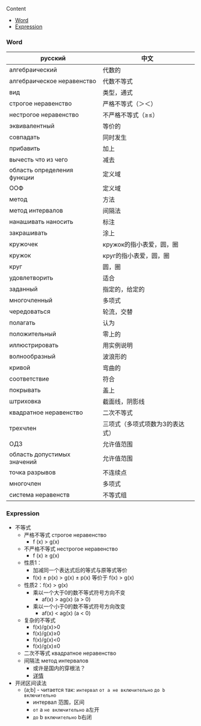 Content

- [Word](#Word)
- [Expression](#Expression)

### Word

| русский                 | 中文              |
|-------------------------|-------------------|
| алгебраический              | 代数的              |
| алгебраическое неравенство  | 代数不等式            |
| вид                         | 类型，通式            |
| строгое неравенство         | 严格不等式（＞＜）        |
| нестрогое неравенство       | 不严格不等式（≥≤）       |
| эквивалентный               | 等价的              |
| совпадать                   | 同时发生             |
| прибавить                   | 加上               |
| вычесть что из чего         | 减去               |
| область определения функции | 定义域              |
| ООФ                         | 定义域              |
| метод                       | 方法               |
| метод интервалов            | 间隔法              |
| нанашивать наносить         | 标注               |
| закрашивать                 | 涂上               |
| кружочек                    | кружок的指小表爱，圆，圈  |
| кружок                      | круг的指小表爱，圆，圈    |
| круг                        | 圆，圈              |
| удовлетворить               | 适合               |
| заданный                    | 指定的，给定的          |
| многочленный                | 多项式              |
| чередоваться                | 轮流，交替            |
| полагать                    | 认为               |
| положительный               | 零上的              |
| иллюстрировать              | 用实例说明            |
| волнообразный               | 波浪形的             |
| кривой                      | 弯曲的              |
| соответствие                | 符合               |
| покрывать                   | 盖上               |
| штриховка                   | 截面线，阴影线          |
| квадратное неравенство      | 二次不等式            |
| трехчлен                    | 三项式（多项式项数为3的表达式） |
| ОДЗ                         | 允许值范围            |
| область допустимых значений | 允许值范围            |
| точка разрывов              | 不连续点             |
| многочлен                   | 多项式              |
| система неравенств          | 不等式组             |

### Expression

- 不等式
  - 严格不等式 строгое неравенство
    - f (x) > g(x) 
  - 不严格不等式 нестрогое неравенство
    - f (x) ≥ g(x) 
  - 性质1：
    - 加减同一个表达式后的等式与原等式等价
    - f(x) ± р(x) > g(x) ± р(x) 等价于 f(x) > g(x)
  - 性质2：f(x) > g(x)
    - 乘以一个大于0的数不等式符号方向不变
      - аf(x) > ag(x) (а > 0)
    - 乘以一个小于0的数不等式符号方向改变
      - аf(x) < ag(x) (a < 0)
  - 复杂的不等式
    - f(x)/g(x)>0
    - f(x)/g(x)≥0
    - f(x)/g(x)<0
    - f(x)/g(x)≤0
  - 二次不等式 квадратное неравенство
  - 间隔法 метод интервалов
    - 或许是国内的穿根法？
    - [详情](https://baike.baidu.com/item/%E7%A9%BF%E9%92%88%E5%BC%95%E7%BA%BF%E6%B3%95)
- 开闭区间读法
  - (а;b] - читается так: `интервал`  `от а не включительно`  `до b включительно`
    - интервал 范围，区间
    - `от` а `не включительно` a左开
    - `до` b `включительно` b右闭